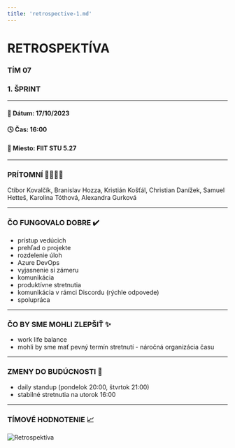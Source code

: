 ```yaml
---
title: 'retrospective-1.md'
---
```


# RETROSPEKTÍVA

### TÍM 07

### 1. ŠPRINT

---

#### 📆 Dátum: 17/10/2023

#### 🕓 Čas: 16:00

#### 📍 Miesto: FIIT STU 5.27

---

### PRÍTOMNÍ 👩‍👨‍👧‍👦

Ctibor Kovalčík, Branislav Hozza, Kristián Košťál, Christian Danížek, Samuel Hetteš, Karolína Tóthová, Alexandra Gurková

---

### ČO FUNGOVALO DOBRE ✔️

- prístup vedúcich
- prehľad o projekte
- rozdelenie úloh
- Azure DevOps
- vyjasnenie si zámeru
- komunikácia
- produktívne stretnutia
- komunikácia v rámci Discordu (rýchle odpovede)
- spolupráca

---

### ČO BY SME MOHLI ZLEPŠIŤ ✨

- work life balance
- mohli by sme mať pevný termín stretnutí - náročná organizácia času

---

### ZMENY DO BUDÚCNOSTI 🚀

- daily standup (pondelok 20:00, štvrtok 21:00)
- stabilné stretnutia na utorok 16:00

---

### TÍMOVÉ HODNOTENIE 📈

![Retrospektíva](/images/retrospectives/retrospective-1.png 'Retrospektíva')
